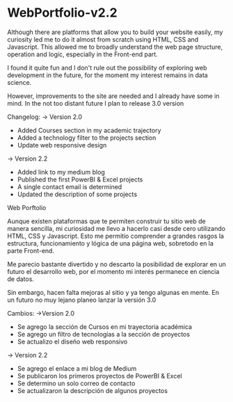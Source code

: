 # WebPortfolio-v2.2

Although there are platforms that allow you to build your website easily, my curiosity led me to do it almost from scratch using HTML, CSS and Javascript. This allowed me to broadly understand the web page structure, operation and logic, especially in the Front-end part.

I found it quite fun and I don't rule out the possibility of exploring web development in the future, for the moment my interest remains in data science.

However, improvements to the site are needed and I already have some in mind. In the not too distant future I plan to release 3.0 version

Changelog:
-> Version 2.0
- Added Courses section in my academic trajectory
- Added a technology filter to the projects section
- Update web responsive design

-> Version 2.2
- Added link to my medium blog
- Published the first PowerBI & Excel projects
- A single contact email is determined
- Updated the description of some projects


Web Porftolio

Aunque existen plataformas que te permiten construir tu sitio web de manera sencilla, mi curiosidad me llevo a hacerlo casi desde cero utilizando HTML, CSS y Javascript. Esto me permitio comprender a grandes rasgos la estructura, funcionamiento y lógica de una página web, sobretodo en la parte Front-end.

Me parecio bastante divertido y no descarto la posibilidad de explorar en un futuro el desarrollo web, por el momento mi interés permanece en ciencia de datos.

Sin embargo, hacen falta mejoras al sitio y ya tengo algunas en mente. En un futuro no muy lejano planeo lanzar la versión 3.0

Cambios:
->Version 2.0
- Se agrego la sección de Cursos en mi trayectoria académica
- Se agrego un filtro de tecnologías a la sección de proyectos
- Se actualizo el diseño web responsivo

-> Version 2.2 
- Se agrego el enlace a mi blog de Medium
- Se publicaron los primeros proyectos de PowerBI & Excel
- Se determino un solo correo de contacto
- Se actualizaron la descripción de algunos proyectos
